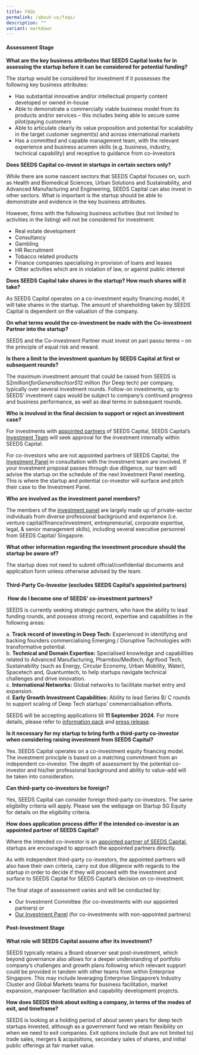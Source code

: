 ```yaml
---
title: FAQs
permalink: /about-us/faqs/
description: ""
variant: markdown
---
```

<h4><b>Assessment Stage</b></h4>

**What are the key business attributes that SEEDS Capital looks for in assessing the startup before it can be considered for potential funding?**

The startup would be considered for investment if it possesses the following key business attributes:

* Has substantial innovative and/or intellectual property content developed or owned in-house
* Able to demonstrate a commercially viable business model from its products and/or services – this includes being able to secure some pilot/paying customers
* Able to articulate clearly its value proposition and potential for scalability in the target customer segment(s) and across international markets
* Has a committed and capable management team, with the relevant experience and business acumen skills (e.g. business, industry, technical capability) and receptive to guidance from&nbsp;co-investors


**Does SEEDS Capital co-invest in startups in certain sectors only?**

While there are some nascent sectors that SEEDS Capital focuses on, such as Health and Biomedical Sciences, Urban Solutions and Sustainability, and Advanced Manufacturing and Engineering, SEEDS Capital can also invest in other sectors. What is important is the startup should be able to demonstrate and evidence in the key business attributes.

However, firms with the following business activities (but not limited to activities in the listing) will not be considered for investment:

* Real estate development
* Consultancy
* Gambling
* HR Recruitment
* Tobacco related products
* Finance companies specialising in provision of loans and leases
* Other activities which are in violation of law, or against public interest

**Does SEEDS Capital take shares in the startup? How much shares will it take?**

As SEEDS Capital operates on a co-investment equity financing model, it will take shares in the startup. The amount of shareholding taken by SEEDS Capital is dependent on the valuation of the company.


**On what terms would the co-investment be made with the Co-investment Partner into the startup?**

SEEDS and the Co-investment Partner must invest on pari passu terms – on the principle of equal risk and reward.  

**Is there a limit to the investment quantum by SEEDS Capital at first or subsequent rounds?**

The maximum investment amount that could be raised from SEEDS is S$2 million (for General tech) or S$12 million (for Deep tech) per company, typically over several investment rounds. Follow-on investments, up to SEEDS’ investment caps would be subject to company’s continued progress and business performance, as well as deal terms in subsequent rounds. 

**Who is involved in the final decision to support or reject an investment case?**

For investments with [appointed partners](/for-startups/co-investment-partners/all-partners/) of SEEDS Capital, SEEDS Capital’s [Investment Team](/about-us/investment-team/) will seek approval for the investment internally within SEEDS Capital.

For co-investors who are not appointed partners of SEEDS Capital, the [Investment Panel](/about-us/investment-panel/) in consultation with the investment team are involved. If your investment proposal passes through due diligence, our team will advise the startup on the schedule of the next Investment Panel meeting. This is where the startup and potential co-investor will surface and pitch their case to the Investment Panel.

**Who are involved as the investment panel members?**

The members of the [investment panel](/about-us/investment-panel/) are largely made up of private-sector individuals from diverse professional background and experience (i.e. venture capital/finance/investment, entrepreneurial, corporate expertise, legal, &amp; senior management skills), including several executive personnel from SEEDS Capital/ Singapore.

**What other information regarding the investment procedure should the startup be aware of?**

The startup does not need to submit official/confidential documents and application form unless otherwise advised by the team.

<h4><b>Third-Party Co-Investor (excludes SEEDS Capital’s appointed partners)</b></h4>

&nbsp;**How do I become one of SEEDS’ co-investment partners?**

SEEDS is currently seeking strategic partners, who have the ability to lead funding rounds, and possess strong record, expertise and capabilities in the following areas: 

a.	**Track record of investing in Deep Tech:** Experienced in identifying and backing founders commercialising Emerging / Disruptive Technologies with transformative potential.  
b.	**Technical and Domain Expertise:** Specialised knowledge and capabilities related to Advanced Manufacturing, Pharmbio/Medtech, Agrifood Tech, Sustainability (such as Energy, Circular Economy, Urban Mobility, Water), Spacetech and, Quantumtech, to help startups navigate technical challenges and drive innovation.  
c.	**International Networks:** Global networks to facilitate market entry and expansion.  
d.	**Early Growth Investment Capabilities:** Ability to lead Series B/ C rounds to support scaling of Deep Tech startups’ commercialisation efforts.

SEEDS will be accepting applications till **11 September 2024**. For more details, please refer to [information pack](/files/SEEDS_Capital___Partnership_Info_Pack.pdf) and [press release](/files/SEEDS_Capital___Press_release_to_seek_for_new_partners.pdf).


**Is it necessary for my startup to bring forth a third-party co-investor when considering raising investment from SEEDS Capital?**

Yes. SEEDS Capital operates on a co-investment equity financing model. The investment principle is based on a matching commitment from an independent co-investor. The depth of assessment by the potential co-investor and his/her professional background and ability to value-add will be taken into consideration.

**Can third-party co-investors be foreign?**

Yes, SEEDS Capital can consider foreign third-party co-investors. The same eligibility criteria will apply. Please see the webpage on Startup SG Equity for details on the eligibility criteria.

**How does application process differ if the intended co-investor is an appointed partner of SEEDS Capital?**

Where the intended co-investor is an [appointed partner of SEEDS Capital](/for-startups/co-investment-partners/all-partners/), startups are encouraged to approach the appointed partners directly.

As with independent third-party co-investors, the appointed partners will also have their own criteria, carry out due diligence with regards to the startup in order to decide if they will proceed with the investment and surface to SEEDS Capital for SEEDS Capital’s decision on co-investment.

The final stage of assessment varies and will be conducted by:

*   Our Investment Committee (for co-investments with our appointed partners) or
*   [Our Investment Panel](/about-us/investment-panel/)&nbsp;(for co-investments with non-appointed partners)

<h4><b>Post-Investment Stage</b></h4>

**What role will SEEDS Capital assume after its investment?**


SEEDS typically retains a Board observer seat post-investment, which beyond governance also allows for a deeper understanding of portfolio company’s challenges and growth plans following which relevant support could be provided in tandem with other teams from within Enterprise Singapore. This may include leveraging Enterprise Singapore’s Industry Cluster and Global Markets teams for business facilitation, market expansion, manpower facilitation and capability development projects.


**How does SEEDS think about exiting a company, in terms of the modes of exit, and timeframe?**

SEEDS is looking at a holding period of about seven years for deep tech startups invested, although as a government fund we retain flexibility on when we need to exit companies. Exit options include (but are not limited to) trade sales, mergers &amp; acquisitions, secondary sales of shares, and initial public offerings at fair market value.